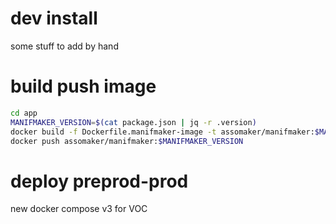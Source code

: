 # dev install
some stuff to add by hand

# build push image
```bash
cd app
MANIFMAKER_VERSION=$(cat package.json | jq -r .version)
docker build -f Dockerfile.manifmaker-image -t assomaker/manifmaker:$MANIFMAKER_VERSION .
docker push assomaker/manifmaker:$MANIFMAKER_VERSION
```


# deploy preprod-prod
new docker compose v3 for VOC